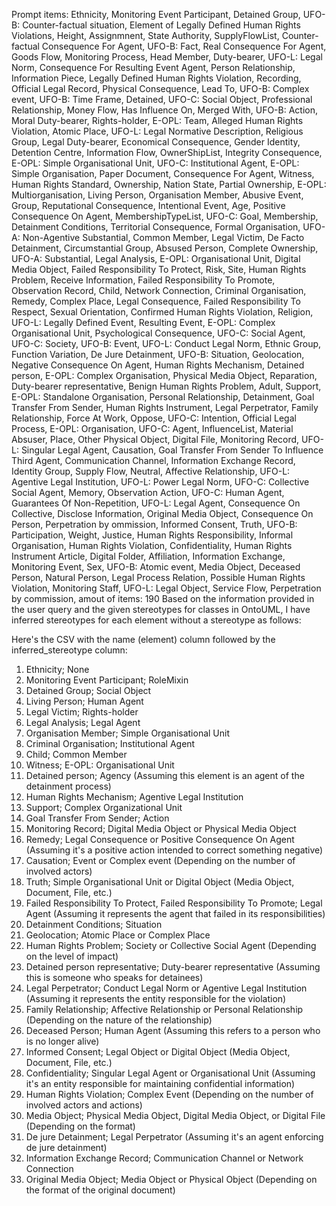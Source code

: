 Prompt items: 
Ethnicity, Monitoring Event Participant, Detained Group, UFO-B: Counter-factual situation, Element of Legally Defined Human Rights Violations, Height, Assignmnent, State Authority, SupplyFlowList, Counter-factual Consequence For Agent, UFO-B: Fact, Real Consequence For Agent, Goods Flow, Monitoring Process, Head Member, Duty-bearer, UFO-L: Legal Norm, Consequence For Resulting Event Agent, Person Relationship, Information Piece, Legally Defined Human Rights Violation, Recording, Official Legal Record, Physical Consequence, Lead To, UFO-B: Complex event, UFO-B: Time Frame, Detained, UFO-C: Social Object, Professional Relationship, Money Flow, Has Influence On, Merged With, UFO-B: Action, Moral Duty-bearer, Rights-holder, E-OPL: Team, Alleged Human Rights Violation, Atomic Place, UFO-L: Legal Normative Description, Religious Group, Legal Duty-bearer, Economical Consequence, Gender Identity, Detention Centre, Information Flow, OwnerShipList, Integrity Consequence, E-OPL: Simple Organisational Unit, UFO-C: Institutional Agent, E-OPL: Simple Organisation, Paper Document, Consequence For Agent, Witness, Human Rights Standard, Ownership, Nation State, Partial Ownership, E-OPL: Multiorganisation, Living Person, Organisation Member, Abusive Event, Group, Reputational Consequence, Intentional Event, Age, Positive Consequence On Agent, MembershipTypeList, UFO-C: Goal, Membership, Detainment Conditions, Territorial Consequence, Formal Organisation, UFO-A: Non-Agentive Substantial, Common Member, Legal Victim, De Facto Detainment, Circumstantial Group, Absused Person, Complete Ownership, UFO-A: Substantial, Legal Analysis, E-OPL: Organisational Unit, Digital Media Object, Failed Responsibility To Protect, Risk, Site, Human Rights Problem, Receive Information, Failed Responsibility To Promote, Observation Record, Child, Network Connection, Criminal Organisation, Remedy, Complex Place, Legal Consequence, Failed Responsibility To Respect, Sexual Orientation, Confirmed Human Rights Violation, Religion, UFO-L: Legally Defined Event, Resulting Event, E-OPL: Complex Organisational Unit, Psychological Consequence, UFO-C: Social Agent, UFO-C: Society, UFO-B: Event, UFO-L: Conduct Legal Norm, Ethnic Group, Function Variation, De Jure Detainment, UFO-B: Situation, Geolocation, Negative Consequence On Agent, Human Rights Mechanism, Detained person, E-OPL: Complex Organisation, Physical Media Object, Reparation, Duty-bearer representative, Benign Human Rights Problem, Adult, Support, E-OPL: Standalone Organisation, Personal Relationship, Detainment, Goal Transfer From Sender, Human Rights Instrument, Legal Perpetrator, Family Relationship, Force At Work, Oppose, UFO-C: Intention, Official Legal Process, E-OPL: Organisation, UFO-C: Agent, InfluenceList, Material Absuser, Place, Other Physical Object, Digital File, Monitoring Record, UFO-L: Singular Legal Agent, Causation, Goal Transfer From Sender To Influence Third Agent, Communication Channel, Information Exchange Record, Identity Group, Supply Flow, Neutral, Affective Relationship, UFO-L: Agentive Legal Institution, UFO-L: Power Legal Norm, UFO-C: Collective Social Agent, Memory, Observation Action, UFO-C: Human Agent, Guarantees Of Non-Repetition, UFO-L: Legal Agent, Consequence On Collective, Disclose Information, Original Media Object, Consequence On Person, Perpetration by ommission, Informed Consent, Truth, UFO-B: Participation, Weight, Justice, Human Rights Responsibility, Informal Organisation, Human Rights Violation, Confidentiality, Human Rights Instrument Article, Digital Folder, Affiliation, Information Exchange, Monitoring Event, Sex, UFO-B: Atomic event, Media Object, Deceased Person, Natural Person, Legal Process Relation, Possible Human Rights Violation, Monitoring Staff, UFO-L: Legal Object, Service Flow, Perpetration by commission, 
amout of items: 190
 Based on the information provided in the user query and the given stereotypes for classes in OntoUML, I have inferred stereotypes for each element without a stereotype as follows:

Here's the CSV with the name (element) column followed by the inferred_stereotype column:

1. Ethnicity; None
2. Monitoring Event Participant; RoleMixin
3. Detained Group; Social Object
4. Living Person; Human Agent
5. Legal Victim; Rights-holder
6. Legal Analysis; Legal Agent
7. Organisation Member; Simple Organisational Unit
8. Criminal Organisation; Institutional Agent
9. Child; Common Member
10. Witness; E-OPL: Organisational Unit
11. Detained person; Agency (Assuming this element is an agent of the detainment process)
12. Human Rights Mechanism; Agentive Legal Institution
13. Support; Complex Organizational Unit
14. Goal Transfer From Sender; Action
15. Monitoring Record; Digital Media Object or Physical Media Object
16. Remedy; Legal Consequence or Positive Consequence On Agent (Assuming it's a positive action intended to correct something negative)
17. Causation; Event or Complex event (Depending on the number of involved actors)
18. Truth; Simple Organisational Unit or Digital Object (Media Object, Document, File, etc.)
19. Failed Responsibility To Protect, Failed Responsibility To Promote; Legal Agent (Assuming it represents the agent that failed in its responsibilities)
20. Detainment Conditions; Situation
21. Geolocation; Atomic Place or Complex Place
22. Human Rights Problem; Society or Collective Social Agent (Depending on the level of impact)
23. Detained person representative; Duty-bearer representative (Assuming this is someone who speaks for detainees)
24. Legal Perpetrator; Conduct Legal Norm or Agentive Legal Institution (Assuming it represents the entity responsible for the violation)
25. Family Relationship; Affective Relationship or Personal Relationship (Depending on the nature of the relationship)
26. Deceased Person; Human Agent (Assuming this refers to a person who is no longer alive)
27. Informed Consent; Legal Object or Digital Object (Media Object, Document, File, etc.)
28. Confidentiality; Singular Legal Agent or Organisational Unit (Assuming it's an entity responsible for maintaining confidential information)
29. Human Rights Violation; Complex Event (Depending on the number of involved actors and actions)
30. Media Object; Physical Media Object, Digital Media Object, or Digital File (Depending on the format)
31. De jure Detainment; Legal Perpetrator (Assuming it's an agent enforcing de jure detainment)
32. Information Exchange Record; Communication Channel or Network Connection
33. Original Media Object; Media Object or Physical Object (Depending on the format of the original document)
